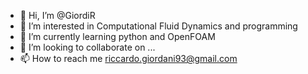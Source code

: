 - 👋 Hi, I’m @GiordiR
- 👀 I’m interested in Computational Fluid Dynamics and programming
- 🌱 I’m currently learning python and OpenFOAM
- 💞️ I’m looking to collaborate on ...
- 📫 How to reach me riccardo.giordani93@gmail.com

<!---
GiordiR/GiordiR is a ✨ special ✨ repository because its `README.md` (this file) appears on your GitHub profile.
You can click the Preview link to take a look at your changes.
--->
